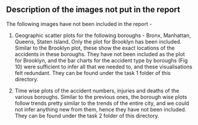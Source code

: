## Description of the images not put in the report

The following images have not been included in the report - 
1. Geographic scatter plots for the following boroughs - Bronx, Manhattan, Queens, Staten Island. Only the plot for Brooklyn has been included. Similar to the Brooklyn plot, these show the exact locations of the accidents in these boroughs. They have not been included as the plot for Brooklyn, and the bar charts for the accident type by boroughs (Fig 10) were sufficient to infer all that we needed to, and these visualisations felt redundant. They can be found under the task 1 folder of this directory.

2. Time wise plots of the accident numbers, injuries and deaths of the various boroughs. Similar to the previous ones, the borough wise plots follow trends pretty similar to the trends of the entire city, and we could not infer anything new from them, hence they have not been included. They can be found under the task 2 folder of this directory. 